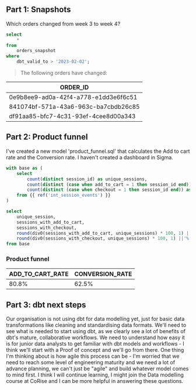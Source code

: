 ## Part 1: Snapshots
Which orders changed from week 3 to week 4?

```sql
select 
    * 
from 
    orders_snapshot 
where 
    dbt_valid_to > '2023-02-02';
``` 
> The following orders have changed: <br /> 

| ORDER_ID          |
| ----------------- |
| 0e9b8ee9-ad0a-42f4-a778-e1dd3e6f6c51 |
| 841074bf-571a-43a6-963c-ba7cbdb26c85 |
| df91aa85-bfc7-4c31-93ef-4cee8d00a343 |

## Part 2: Product funnel
I've created a new model 'product_funnel.sql' that calculates the Add to cart rate and the Conversion rate. I haven't created a dashboard in Sigma.

```sql
with base as (
    select 
        count(distinct session_id) as unique_sessions,
        count(distinct (case when add_to_cart = 1 then session_id end)) as sessions_with_add_to_cart,
        count(distinct (case when checkout = 1 then session_id end)) as sessions_with_checkout
    from {{ ref('int_session_events') }}
)

select 
    unique_session,
    sessions_with_add_to_cart,
    sessions_with_checkout,
    round(div0(sessions_with_add_to_cart, unique_sessions) * 100, 1) ||'%' as add_to_cart_rate,
    round(div0(sessions_with_checkout, unique_sessions) * 100, 1) ||'%' as conversion_rate
from base
```

### Product funnel

| ADD_TO_CART_RATE | CONVERSION_RATE |
|-----------------|-----------------|
| 80.8%            | 62.5%            |

## Part 3: dbt next steps

Our organisation is not using dbt for data modelling yet, just for basic data transformations like cleaning and standardising data formats. We'll need to see what is needed to start using dbt, as we clearly see a lot of benefits of dbt's mature, collaborative workflows. We need to understand how easy it is for junior data analysts to get familiar with dbt models and workflows - I think we'll start with a Proof of concept and we'll go from there. One thing I'm thinking about is how agile this process can be - I'm worried that we need to reach some level of engineering maturity and we need a lot of advance planning, we can't just be "agile" and build whatever model comes to mind first. I think I will continue learning, I might join the Data modelling course at CoRise and I can be more helpful in answering these questions. 